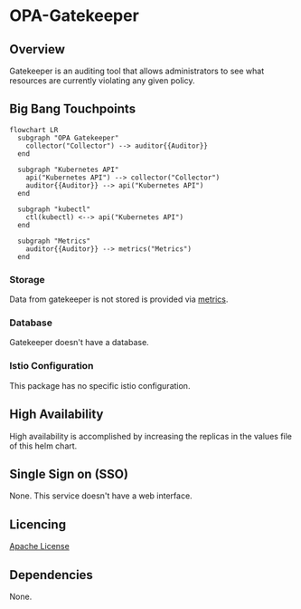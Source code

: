 # OPA-Gatekeeper

## Overview

Gatekeeper is an auditing tool that allows administrators to see what resources are currently violating any given policy.

## Big Bang Touchpoints

```mermaid
flowchart LR
  subgraph "OPA Gatekeeper"
    collector("Collector") --> auditor{{Auditor}}
  end      

  subgraph "Kubernetes API"
    api("Kubernetes API") --> collector("Collector")
    auditor{{Auditor}} --> api("Kubernetes API")
  end

  subgraph "kubectl"
    ctl(kubectl) <--> api("Kubernetes API")
  end

  subgraph "Metrics"
    auditor{{Auditor}} --> metrics("Metrics")
  end
```

### Storage

Data from gatekeeper is not stored is provided via [metrics](https://open-policy-agent.github.io/gatekeeper/website/docs/metrics/).

### Database

Gatekeeper doesn't have a database.

### Istio Configuration

This package has no specific istio configuration.

## High Availability

High availability is accomplished by increasing the replicas in the values file of this helm chart.

## Single Sign on (SSO)

None. This service doesn't have a web interface.

## Licencing

[Apache License](https://github.com/open-policy-agent/gatekeeper/blob/master/LICENSE)

## Dependencies

None.

